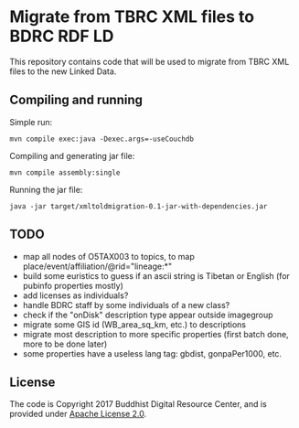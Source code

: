 # Migrate from TBRC XML files to BDRC RDF LD

This repository contains code that will be used to migrate from TBRC XML files to the new Linked Data.

## Compiling and running

Simple run:

```
mvn compile exec:java -Dexec.args=-useCouchdb
```

Compiling and generating jar file:

```
mvn compile assembly:single
```

Running the jar file:

```
java -jar target/xmltoldmigration-0.1-jar-with-dependencies.jar
```

## TODO

- map all nodes of O5TAX003 to topics, to map place/event/affiliation/@rid="lineage:*"
- build some euristics to guess if an ascii string is Tibetan or English (for pubinfo properties mostly)
- add licenses as individuals?
- handle BDRC staff by some individuals of a new class?
- check if the "onDisk" description type appear outside imagegroup
- migrate some GIS id (WB_area_sq_km, etc.) to descriptions
- migrate most description to more specific properties (first batch done, more to be done later)
- some properties have a useless lang tag: gbdist, gonpaPer1000, etc.


## License

The code is Copyright 2017 Buddhist Digital Resource Center, and is provided under [Apache License 2.0](LICENSE).
